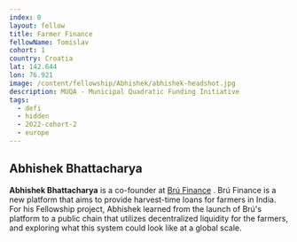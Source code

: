 ```yaml
---
index: 0
layout: fellow
title: Farmer Finance
fellowName: Tomislav
cohort: 1
country: Croatia
lat: 142.644
lon: 76.921
image: /content/fellowship/Abhishek/abhishek-headshot.jpg
description: MUQA - Municipal Quadratic Funding Initiative
tags:
  - defi
  - hidden
  - 2022-cohort-2
  - europe
---
```


## Abhishek Bhattacharya

**Abhishek Bhattacharya** is a co-founder at [Brú Finance](https://bru.finance/) . Brú Finance is a new platform that aims to provide harvest-time loans for farmers in India. For his Fellowship project, Abhishek learned from the launch of Brú's platform to a public chain that utilizes decentralized liquidity for the farmers, and exploring what this system could look like at a global scale.
